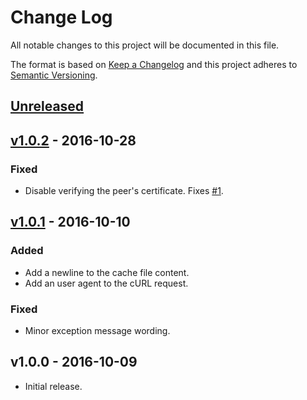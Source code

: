 # Change Log
All notable changes to this project will be documented in this file.

The format is based on [Keep a Changelog](http://keepachangelog.com/) and this project adheres to [Semantic Versioning](http://semver.org/).

## [Unreleased]

## [v1.0.2] - 2016-10-28
### Fixed
- Disable verifying the peer's certificate. Fixes [#1](https://github.com/raphaelstolt/composer-travis-lint/issues/1).

## [v1.0.1] - 2016-10-10
### Added
- Add a newline to the cache file content.
- Add an user agent to the cURL request.

### Fixed
- Minor exception message wording.

## v1.0.0 - 2016-10-09
- Initial release.

[Unreleased]: https://github.com/raphaelstolt/composer-travis-lint/compare/v1.0.2...HEAD
[v1.0.2]: https://github.com/raphaelstolt/composer-travis-lint/compare/v1.0.1...v1.0.2
[v1.0.1]: https://github.com/raphaelstolt/composer-travis-lint/compare/v1.0.0...v1.0.1
